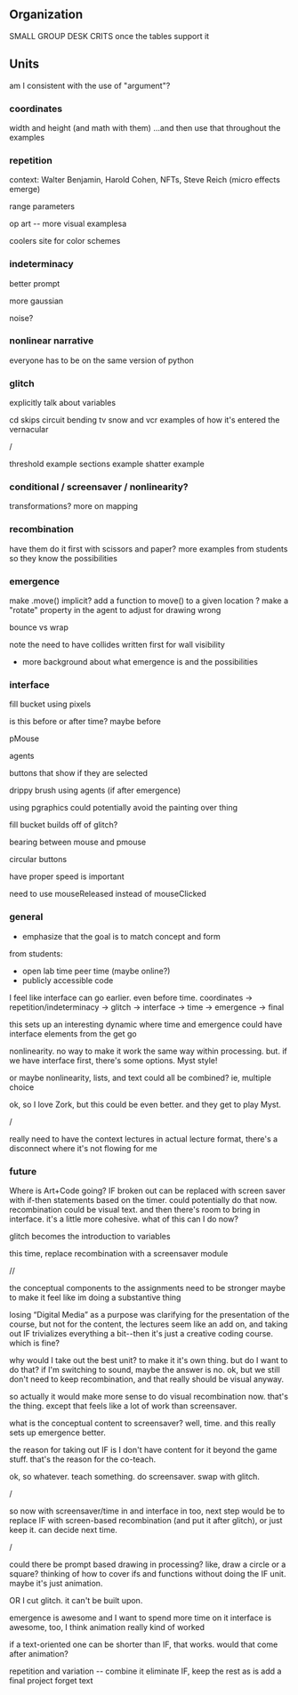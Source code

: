 ## Organization

SMALL GROUP DESK CRITS once the tables support it


## Units

am I consistent with the use of "argument"?


### coordinates

width and height (and math with them)
...and then use that throughout the examples


### repetition

context: Walter Benjamin, Harold Cohen, NFTs, Steve Reich (micro effects emerge)

range parameters

op art -- more visual examplesa

coolers site for color schemes


### indeterminacy

better prompt

more gaussian

noise?


### nonlinear narrative

everyone has to be on the same version of python


### glitch

explicitly talk about variables

cd skips
circuit bending
tv snow and vcr
examples of how it's entered the vernacular

/

threshold example
sections example
shatter example




### conditional / screensaver / nonlinearity?

transformations?
more on mapping



### recombination
have them do it first with scissors and paper?
more examples from students so they know the possibilities


### emergence

make .move() implicit?
add a function to move() to a given location ?
make a "rotate" property in the agent to adjust for drawing wrong

bounce vs wrap


note the need to have collides written first for wall visibility

- more background about what emergence is and the possibilities 


### interface

fill bucket using pixels

is this before or after time? maybe before


pMouse

agents

buttons that show if they are selected

drippy brush using agents (if after emergence)

using pgraphics could potentially avoid the painting over thing

fill bucket builds off of glitch?

bearing between mouse and pmouse 

circular buttons

have proper speed is important

need to use mouseReleased instead of mouseClicked



### general

- emphasize that the goal is to match concept and form

from students:
- open lab time peer time (maybe online?)
- publicly accessible code



I feel like interface can go earlier. even before time.
coordinates -> repetition/indeterminacy -> glitch -> interface -> time -> emergence -> final


this sets up an interesting dynamic where time and emergence could have interface elements from the get go

nonlinearity. no way to make it work the same way within processing. but. if we have interface first, there's some options. Myst style!

or maybe nonlinearity, lists, and text could all be combined?
ie, multiple choice

ok, so I love Zork, but this could be even better. and they get to play Myst.


/

really need to have the context lectures in actual lecture format, there's a disconnect where it's not flowing for me




### future

Where is Art+Code going? IF broken out can be replaced with screen saver with if-then statements based on the timer. could potentially do that now. recombination could be visual text. and then there's room to bring in interface. it's a little more cohesive. what of this can I do now?

glitch becomes the introduction to variables

this time, replace recombination with a screensaver module

//

the conceptual components to the assignments need to be stronger maybe to make it feel like im doing a substantive thing 

losing “Digital Media” as a purpose was clarifying for the presentation of the course, but not for the content, the lectures seem like an add on, and taking out IF trivializes everything a bit--then it's just a creative coding course. which is fine?

why would I take out the best unit? to make it it's own thing. but do I want to do that? if I'm switching to sound, maybe the answer is no. ok, but we still don't need to keep recombination, and that really should be visual anyway.

so actually it would make more sense to do visual recombination now. that's the thing. except that feels like a lot of work than screensaver.

what is the conceptual content to screensaver? well, time. and this really sets up emergence better.

the reason for taking out IF is I don't have content for it beyond the game stuff. that's the reason for the co-teach.

ok, so whatever. teach something. do screensaver. swap with glitch.

/

so now with screensaver/time in and interface in too, next step would be to replace IF with screen-based recombination (and put it after glitch), or just keep it. can decide next time.



/


could there be prompt based drawing in processing? like, draw a circle or a square?
thinking of how to cover ifs and functions without doing the IF unit. maybe it's just animation.

OR I cut glitch. it can't be built upon.

emergence is awesome and I want to spend more time on it
interface is awesome, too, I think
animation really kind of worked

if a text-oriented one can be shorter than IF, that works.
would that come after animation?


repetition and variation -- combine it
eliminate IF, keep the rest as is
add a final project
forget text







